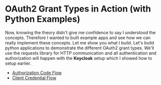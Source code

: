 # OAuth2 Grant Types in Action (with Python Examples)

Now, knowing the theory didn't give me confidence to say I understood the concepts. Therefore I wanted to built example apps and see how we can really implement these concepts. Let me show you what I build. Let's build python applications to demonstrate the different OAuth2 grant types. We'll use the requests library for HTTP communication and all authentication and authorization will happen with the **Keycloak** setup which I showed how to setup earlier. 

- [Authorization Code Flow](./01-oauth2-authorization-code-flow.md)
- [Client Credential Flow](./02-oauth2-client-credential-flow.md)
